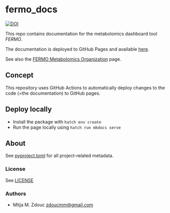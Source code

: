 # fermo_docs

[![DOI](https://zenodo.org/badge/DOI/10.5281/zenodo.15149102.svg)](https://doi.org/10.5281/zenodo.15149102)

This repo contains documentation for the metabolomics dashboard tool *FERMO*.

The documentation is deployed to GitHub Pages and available [here](https://fermo-metabolomics.github.io/fermo_docs/).

See also the [FERMO Metabolomics Organization](https://github.com/fermo-metabolomics) page.

## Concept

This repository uses GitHub Actions to automatically deploy changes to the code (=the documentation) to GitHub pages.

## Deploy locally

- Install the package with `hatch env create`
- Run the page locally using `hatch run mkdocs serve`

## About

See [pyproject.toml](pyproject.toml) for all project-related metadata.

### License

See [LICENSE](LICENSE)

### Authors

- Mitja M. Zdouc <zdoucmm@gmail.com>